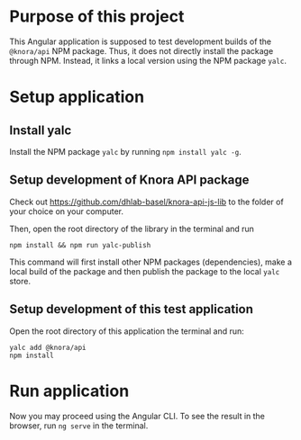 # Purpose of this project

This Angular application is supposed to test development builds of the `@knora/api` NPM package. 
Thus, it does not directly install the package through NPM.
Instead, it links a local version using the NPM package `yalc`.

# Setup application

## Install yalc

Install the NPM package `yalc` by running `npm install yalc -g`.

## Setup development of Knora API package

Check out https://github.com/dhlab-basel/knora-api-js-lib to the folder of your choice on your computer.

Then, open the root directory of the library in the terminal and run

```
npm install && npm run yalc-publish
```

This command will first install other NPM packages (dependencies), make a local build of the package and then publish the package to the local `yalc` store.

## Setup development of this test application

Open the root directory of this application the terminal and run:

```
yalc add @knora/api
npm install
```

# Run application

Now you may proceed using the Angular CLI. To see the result in the browser, run `ng serve` in the terminal.
